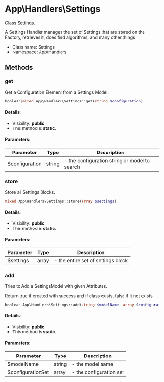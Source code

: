 App\Handlers\Settings
===============

Class Settings.

A Settings Handler manages the set of Settings that are stored on the Factory,
retrieves it, does find algorithms, and many other things


* Class name: Settings
* Namespace: App\Handlers







Methods
-------


### get

Get a Configuration Element from a Settings Model.



```php
boolean|mixed App\Handlers\Settings::get(string $configuration)
```

#### Details:
* Visibility: **public**
* This method is **static**.


#### Parameters:

| Parameter | Type | Description |
|-----------|------|-------------|
| $configuration | string |  - the configuration string or model to search |



### store

Store all Settings Blocks.



```php
mixed App\Handlers\Settings::store(array $settings)
```

#### Details:
* Visibility: **public**
* This method is **static**.


#### Parameters:

| Parameter | Type | Description |
|-----------|------|-------------|
| $settings | array |  - the entire set of settings block |



### add

Tries to Add a SettingsModel with given Attributes.

Return true if created with success and if class exists, false if it not exists

```php
boolean App\Handlers\Settings::add(string $modelName, array $configurationSet)
```

#### Details:
* Visibility: **public**
* This method is **static**.


#### Parameters:

| Parameter | Type | Description |
|-----------|------|-------------|
| $modelName | string |  - the model name |
| $configurationSet | array |  - the configuration set |


